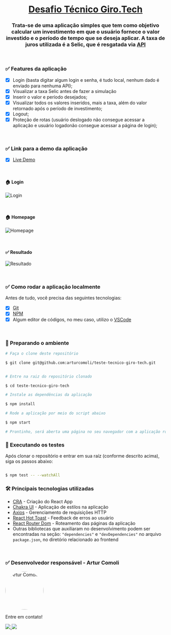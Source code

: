<h1 align="center">
    <a href="https://teste-tecnico-giro-tech.vercel.app/">Desafio Técnico Giro.Tech</a>
</h1>

<h3 align="center">Trata-se de uma aplicação simples que tem como objetivo calcular um investimento em que o usuário fornece o valor investido e o período de tempo que se deseja aplicar. A taxa de juros utilizada é a Selic, que é resgatada via <a href="https://brasilapi.com.br/api/taxas/v1/">API</a></h3>

<br/>

### ✅ Features da aplicação

- [x] Login (basta digitar algum login e senha, é tudo local, nenhum dado é enviado para nenhuma API);
- [x] Visualizar a taxa Selic antes de fazer a simulação
- [x] Inserir o valor e período desejados;
- [x] Visualizar todos os valores inseridos, mais a taxa, além do valor retornado após o período de investimento;
- [x] Logout;
- [x] Proteção de rotas (usuário deslogado não consegue acessar a aplicação e usuário logadonão consegue acessar a página de login);

<br/>

### ✅ Link para a demo da aplicação

- [x] <a href="https://teste-tecnico-giro-tech.vercel.app/">Live Demo</a>

<br/>

#### 🏠 Login

![Login](https://user-images.githubusercontent.com/91695244/185932422-8d8fb00c-8340-4c55-ab80-1104f6c0d178.png)

<br/>

#### 🏠 Homepage

![Homepage](https://user-images.githubusercontent.com/91695244/185932625-478577f1-e481-467c-83cd-9ca2f5e851a9.png)

<br/>

#### ✅ Resultado

![Resultado](https://user-images.githubusercontent.com/91695244/185932738-609ce723-0b88-4012-b28e-8a84ddb373e3.png)

<br/>

### ✅ Como rodar a aplicação localmente

Antes de tudo, você precisa das seguintes tecnologias:

- [x] [Git](https://git-scm.com)
- [x] [NPM](https://www.npmjs.com/)
- [x] Algum editor de códigos, no meu caso, utilizo o [VSCode](https://code.visualstudio.com/)

<br/>

### 🎲 Preparando o ambiente

```bash
# Faça o clone deste repositório

$ git clone git@github.com:arturcomoli/teste-tecnico-giro-tech.git


# Entre na raiz do repositório clonado

$ cd teste-tecnico-giro-tech

# Instale as dependências da aplicação

$ npm install

# Rode a aplicação por meio do script abaixo

$ npm start

# Prontinho, será aberta uma página no seu navegador com a aplicação rodando localmente
```

### 🎲 Executando os testes

Após clonar o repositório e entrar em sua raíz (conforme descrito acima), siga os passos abaixo:

```bash

$ npm test -- --watchAll

```

### 🛠 Principais tecnologias utilizadas

- [CRA](https://create-react-app.dev/) - Criação do React App
- [Chakra UI](https://chakra-ui.com/) - Aplicação de estilos na aplicação
- [Axios](https://axios-http.com/ptbr/docs/intro) - Gerenciamento de requisições HTTP
- [React Hot Toast](https://react-hot-toast.com/) - Feedback de erros ao usuário
- [React Router Dom](https://reactrouter.com/) - Roteamento das páginas da aplicação
- Outras bibliotecas que auxiliaram no desenvolvimento podem ser encontradas na seção: `"dependencies"` e `"devDependencies"` no arquivo `package.json`, no diretório relacionado ao frontend

<br/>

### ✅ Desenvolvedor responsável - Artur Comoli

<img src="https://avatars.githubusercontent.com/u/91695244?v=4" alt="Artur Comoli" style="border-radius: 50%" width="120px"/>

<br/>

Entre em contato!

<div>
    <a href = "mailto:artur.comoli@gmail.com"><img src="https://img.shields.io/badge/-Gmail-%23333?style=for-the-badge&logo=gmail&logoColor=white" target="_blank"/>
    <a href="https://www.linkedin.com/in/artur-comoli" target="_blank"><img src="https://img.shields.io/badge/-LinkedIn-%230077B5?style=for-the-badge&logo=linkedin&logoColor=white" target="_blank"/>     
</div>
